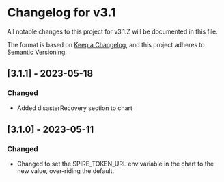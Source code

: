 # Changelog for v3.1

All notable changes to this project for v3.1.Z will be documented in this file.

The format is based on [Keep a Changelog](https://keepachangelog.com/en/1.0.0/),
and this project adheres to [Semantic Versioning](https://semver.org/spec/v2.0.0.html).


## [3.1.1] - 2023-05-18

### Changed

- Added disasterRecovery section to chart

## [3.1.0] - 2023-05-11

### Changed

- Changed to set the SPIRE_TOKEN_URL env variable in the chart to the new value, over-riding the default.
